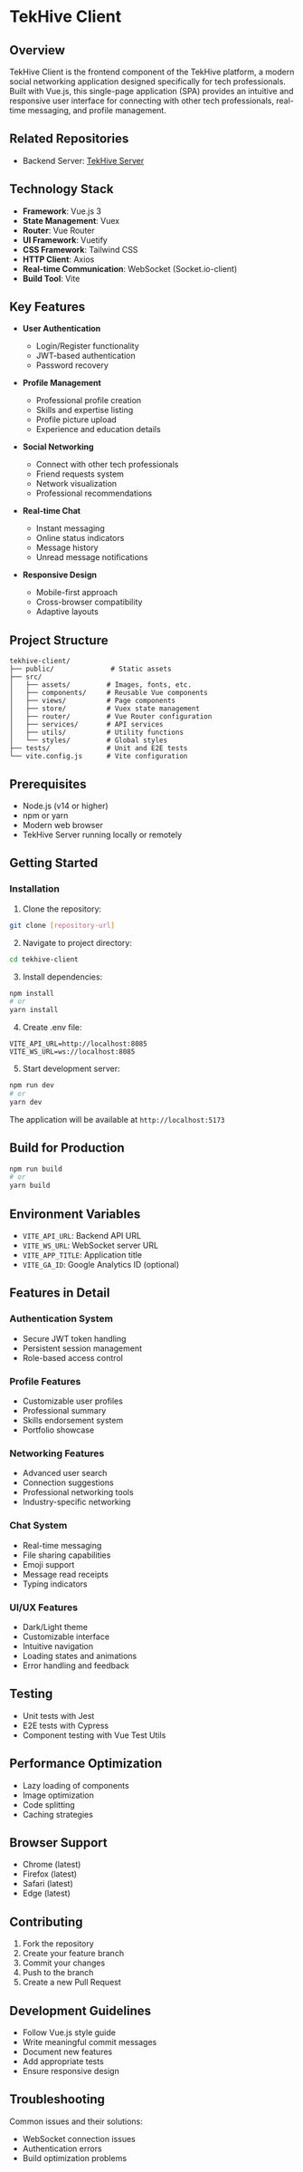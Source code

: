 # TekHive Client

## Overview
TekHive Client is the frontend component of the TekHive platform, a modern social networking application designed specifically for tech professionals. Built with Vue.js, this single-page application (SPA) provides an intuitive and responsive user interface for connecting with other tech professionals, real-time messaging, and profile management.

## Related Repositories
- Backend Server: [TekHive Server](https://github.com/Rkcr7/tekhive-server)

## Technology Stack
- **Framework**: Vue.js 3
- **State Management**: Vuex
- **Router**: Vue Router
- **UI Framework**: Vuetify
- **CSS Framework**: Tailwind CSS
- **HTTP Client**: Axios
- **Real-time Communication**: WebSocket (Socket.io-client)
- **Build Tool**: Vite

## Key Features
- **User Authentication**
  - Login/Register functionality
  - JWT-based authentication
  - Password recovery

- **Profile Management**
  - Professional profile creation
  - Skills and expertise listing
  - Profile picture upload
  - Experience and education details

- **Social Networking**
  - Connect with other tech professionals
  - Friend requests system
  - Network visualization
  - Professional recommendations

- **Real-time Chat**
  - Instant messaging
  - Online status indicators
  - Message history
  - Unread message notifications

- **Responsive Design**
  - Mobile-first approach
  - Cross-browser compatibility
  - Adaptive layouts

## Project Structure
```
tekhive-client/
├── public/              # Static assets
├── src/
│   ├── assets/         # Images, fonts, etc.
│   ├── components/     # Reusable Vue components
│   ├── views/          # Page components
│   ├── store/          # Vuex state management
│   ├── router/         # Vue Router configuration
│   ├── services/       # API services
│   ├── utils/          # Utility functions
│   └── styles/         # Global styles
├── tests/              # Unit and E2E tests
└── vite.config.js      # Vite configuration
```

## Prerequisites
- Node.js (v14 or higher)
- npm or yarn
- Modern web browser
- TekHive Server running locally or remotely

## Getting Started

### Installation
1. Clone the repository:
```bash
git clone [repository-url]
```

2. Navigate to project directory:
```bash
cd tekhive-client
```

3. Install dependencies:
```bash
npm install
# or
yarn install
```

4. Create .env file:
```env
VITE_API_URL=http://localhost:8085
VITE_WS_URL=ws://localhost:8085
```

5. Start development server:
```bash
npm run dev
# or
yarn dev
```

The application will be available at `http://localhost:5173`

## Build for Production
```bash
npm run build
# or
yarn build
```

## Environment Variables
- `VITE_API_URL`: Backend API URL
- `VITE_WS_URL`: WebSocket server URL
- `VITE_APP_TITLE`: Application title
- `VITE_GA_ID`: Google Analytics ID (optional)

## Features in Detail

### Authentication System
- Secure JWT token handling
- Persistent session management
- Role-based access control

### Profile Features
- Customizable user profiles
- Professional summary
- Skills endorsement system
- Portfolio showcase

### Networking Features
- Advanced user search
- Connection suggestions
- Professional networking tools
- Industry-specific networking

### Chat System
- Real-time messaging
- File sharing capabilities
- Emoji support
- Message read receipts
- Typing indicators

### UI/UX Features
- Dark/Light theme
- Customizable interface
- Intuitive navigation
- Loading states and animations
- Error handling and feedback

## Testing
- Unit tests with Jest
- E2E tests with Cypress
- Component testing with Vue Test Utils

## Performance Optimization
- Lazy loading of components
- Image optimization
- Code splitting
- Caching strategies

## Browser Support
- Chrome (latest)
- Firefox (latest)
- Safari (latest)
- Edge (latest)

## Contributing
1. Fork the repository
2. Create your feature branch
3. Commit your changes
4. Push to the branch
5. Create a new Pull Request

## Development Guidelines
- Follow Vue.js style guide
- Write meaningful commit messages
- Document new features
- Add appropriate tests
- Ensure responsive design

## Troubleshooting
Common issues and their solutions:
- WebSocket connection issues
- Authentication errors
- Build optimization problems
